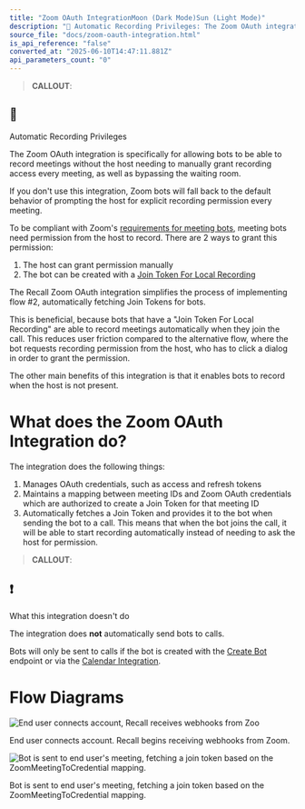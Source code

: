 ```yaml
---
title: "Zoom OAuth IntegrationMoon (Dark Mode)Sun (Light Mode)"
description: "📘 Automatic Recording Privileges: The Zoom OAuth integration is specifically for allowing bots to be able to record meetings without the host needing to manually grant recording access every meeting, as well as bypassing the waiting room. If you don't use this integration, Zoom bots will fall back ..."
source_file: "docs/zoom-oauth-integration.html"
is_api_reference: "false"
converted_at: "2025-06-10T14:47:11.881Z"
api_parameters_count: "0"
---
```

> **CALLOUT**:

## 📘

Automatic Recording Privileges

The Zoom OAuth integration is specifically for allowing bots to be able to record meetings without the host needing to manually grant recording access every meeting, as well as bypassing the waiting room.

If you don't use this integration, Zoom bots will fall back to the default behavior of prompting the host for explicit recording permission every meeting.

To be compliant with Zoom's [requirements for meeting bots](/reference/zoom-new-bot-requirements.md), meeting bots need permission from the host to record. There are 2 ways to grant this permission:

1.  The host can grant permission manually
2.  The bot can be created with a [Join Token For Local Recording](https://developers.zoom.us/docs/api/rest/reference/zoom-api/methods/#operation/meetingLocalRecordingJoinToken)

The Recall Zoom OAuth integration simplifies the process of implementing flow #2, automatically fetching Join Tokens for bots.

This is beneficial, because bots that have a "Join Token For Local Recording" are able to record meetings automatically when they join the call. This reduces user friction compared to the alternative flow, where the bot requests recording permission from the host, who has to click a dialog in order to grant the permission.

The other main benefits of this integration is that it enables bots to record when the host is not present.

# What does the Zoom OAuth Integration do?

[](#what-does-the-zoom-oauth-integration-do)

The integration does the following things:

1.  Manages OAuth credentials, such as access and refresh tokens
2.  Maintains a mapping between meeting IDs and Zoom OAuth credentials which are authorized to create a Join Token for that meeting ID
3.  Automatically fetches a Join Token and provides it to the bot when sending the bot to a call. This means that when the bot joins the call, it will be able to start recording automatically instead of needing to ask the host for permission.

> **CALLOUT**:

## ❗️

What this integration doesn't do

The integration does **not** automatically send bots to calls.

Bots will only be sent to calls if the bot is created with the [Create Bot](/reference/bot_create.md) endpoint or via the [Calendar Integration](/reference/calendar-integration.md).

# Flow Diagrams

[](#flow-diagrams)

![End user connects account, Recall receives webhooks from Zoo](https://files.readme.io/89f285c5da787f37460166e8992a676869fedf93e0cecae11463648a657a0423-CleanShot_2024-11-11_at_16.26.572x.png)

End user connects account. Recall begins receiving webhooks from Zoom.

![Bot is sent to end user's meeting, fetching a join token based on the ZoomMeetingToCredential mapping.](https://files.readme.io/41b4246e56b622dfcc170dcabb7ead42c14239453cda681185625c2bd49dc0e8-CleanShot_2024-11-11_at_16.24.072x.png)

Bot is sent to end user's meeting, fetching a join token based on the ZoomMeetingToCredential mapping.
